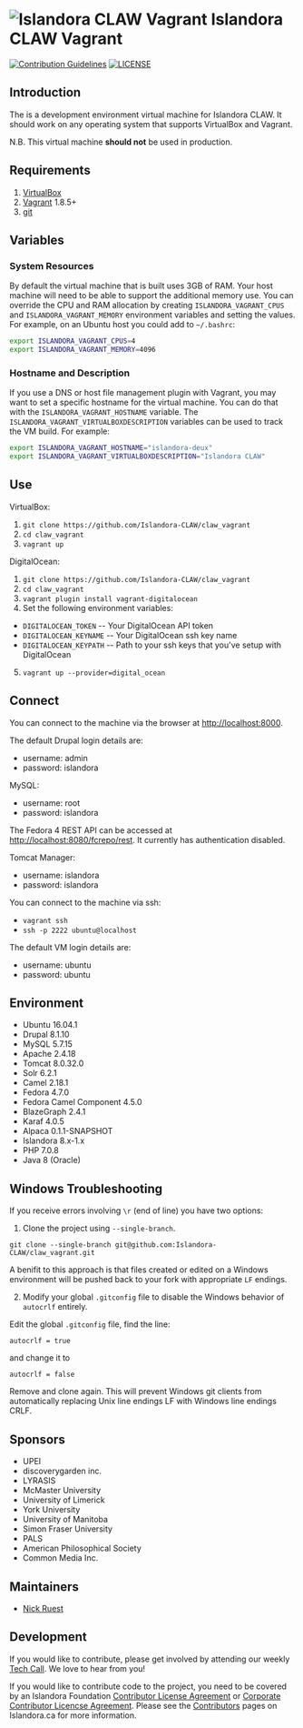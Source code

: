 # ![Islandora CLAW Vagrant](https://cloud.githubusercontent.com/assets/2371345/22829608/c44c500c-ef79-11e6-93f6-e2222b60fbc4.png) Islandora CLAW Vagrant
[![Contribution Guidelines](http://img.shields.io/badge/CONTRIBUTING-Guidelines-blue.svg)](./CONTRIBUTING.md)
[![LICENSE](https://img.shields.io/badge/license-MIT-blue.svg?style=flat-square)](./LICENSE)

## Introduction

The is a development environment virtual machine for Islandora CLAW. It should work on any operating system that supports VirtualBox and Vagrant.

N.B. This virtual machine **should not** be used in production.

## Requirements

1. [VirtualBox](https://www.virtualbox.org/)
2. [Vagrant](http://www.vagrantup.com/) 1.8.5+
3. [git](https://git-scm.com/)

## Variables

### System Resources

By default the virtual machine that is built uses 3GB of RAM. Your host machine will need to be able to support the additional memory use. You can override the CPU and RAM allocation by creating `ISLANDORA_VAGRANT_CPUS` and `ISLANDORA_VAGRANT_MEMORY` environment variables and setting the values. For example, on an Ubuntu host you could add to `~/.bashrc`:

```bash
export ISLANDORA_VAGRANT_CPUS=4
export ISLANDORA_VAGRANT_MEMORY=4096
```

### Hostname and Description

If you use a DNS or host file management plugin with Vagrant, you may want to set a specific hostname for the virtual machine. You can do that with the `ISLANDORA_VAGRANT_HOSTNAME` variable.  The `ISLANDORA_VAGRANT_VIRTUALBOXDESCRIPTION` variables can be used to track the VM build. For example:

```bash
export ISLANDORA_VAGRANT_HOSTNAME="islandora-deux"
export ISLANDORA_VAGRANT_VIRTUALBOXDESCRIPTION="Islandora CLAW"
```

## Use

VirtualBox:

1. `git clone https://github.com/Islandora-CLAW/claw_vagrant`
2. `cd claw_vagrant`
3. `vagrant up`

DigitalOcean:

1. `git clone https://github.com/Islandora-CLAW/claw_vagrant`
2. `cd claw_vagrant`
3. `vagrant plugin install vagrant-digitalocean`
4. Set the following environment variables:
  * `DIGITALOCEAN_TOKEN` -- Your DigitalOcean API token
  * `DIGITALOCEAN_KEYNAME` -- Your DigitalOcean ssh key name
  * `DIGITALOCEAN_KEYPATH` -- Path to your ssh keys that you've setup with DigitalOcean
5. `vagrant up --provider=digital_ocean`

## Connect

You can connect to the machine via the browser at [http://localhost:8000](http://localhost:8000).

The default Drupal login details are:
  
  * username: admin
  * password: islandora

MySQL:
  
  * username: root
  * password: islandora

The Fedora 4 REST API can be accessed at [http://localhost:8080/fcrepo/rest](http://localhost:8080/fcrepo/rest).  It currently has authentication disabled.

Tomcat Manager:
  
  * username: islandora
  * password: islandora

You can connect to the machine via ssh:

  * `vagrant ssh`
  * `ssh -p 2222 ubuntu@localhost`

The default VM login details are:
  
  * username: ubuntu
  * password: ubuntu

## Environment

- Ubuntu 16.04.1
- Drupal 8.1.10
- MySQL 5.7.15
- Apache 2.4.18
- Tomcat 8.0.32.0
- Solr 6.2.1
- Camel 2.18.1
- Fedora 4.7.0
- Fedora Camel Component 4.5.0
- BlazeGraph 2.4.1
- Karaf 4.0.5
- Alpaca 0.1.1-SNAPSHOT
- Islandora 8.x-1.x
- PHP 7.0.8
- Java 8 (Oracle)

## Windows Troubleshooting

If you receive errors involving `\r` (end of line) you have two options:

1. Clone the project using `--single-branch`.

  ```
  git clone --single-branch git@github.com:Islandora-CLAW/claw_vagrant.git
  ```
  A benifit to this approach is that files created or edited on a Windows environment will be pushed back to your fork with appropriate `LF` endings.

2. Modify your global `.gitconfig` file to disable the Windows behavior of `autocrlf` entirely.

  Edit the global `.gitconfig` file, find the line:
  ```
  autocrlf = true
  ```
  and change it to
  ```
  autocrlf = false
  ```
  Remove and clone again. This will prevent Windows git clients from automatically replacing Unix line endings LF with Windows line endings CRLF.

## Sponsors

* UPEI
* discoverygarden inc.
* LYRASIS
* McMaster University
* University of Limerick
* York University
* University of Manitoba
* Simon Fraser University
* PALS
* American Philosophical Society
* Common Media Inc.

## Maintainers

* [Nick Ruest](https://github.com/ruebot)

## Development

If you would like to contribute, please get involved by attending our weekly [Tech Call](https://github.com/Islandora-CLAW/CLAW/wiki). We love to hear from you!

If you would like to contribute code to the project, you need to be covered by an Islandora Foundation [Contributor License Agreement](http://islandora.ca/sites/default/files/islandora_cla.pdf) or [Corporate Contributor Licencse Agreement](http://islandora.ca/sites/default/files/islandora_ccla.pdf). Please see the [Contributors](http://islandora.ca/resources/contributors) pages on Islandora.ca for more information.
